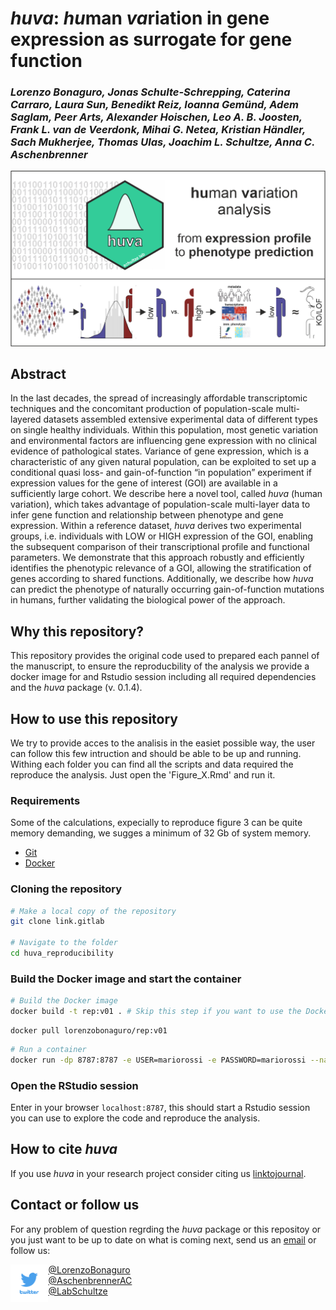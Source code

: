 # *huva*: *hu*man *va*riation in gene expression as surrogate for gene function 
### *Lorenzo Bonaguro, Jonas Schulte-Schrepping, Caterina Carraro, Laura Sun, Benedikt Reiz, Ioanna Gemünd, Adem Saglam, Peer Arts, Alexander Hoischen, Leo A. B. Joosten, Frank L. van de Veerdonk, Mihai G. Netea, Kristian Händler, Sach Mukherjee, Thomas Ulas, Joachim L. Schultze, Anna C. Aschenbrenner*

![image](./images/abstract.png)

## Abstract
In the last decades, the spread of increasingly affordable transcriptomic techniques and the concomitant production of population-scale multi-layered datasets assembled extensive experimental data of different types on single healthy individuals. Within this population, most genetic variation and environmental factors are influencing gene expression with no clinical evidence of pathological states. Variance of gene expression, which is a characteristic of any given natural population, can be exploited to set up a conditional quasi loss- and gain-of-function “in population” experiment if expression values for the gene of interest (GOI) are available in a sufficiently large cohort. We describe here a novel tool, called *huva* (human variation), which takes advantage of population-scale multi-layer data to infer gene function and relationship between phenotype and gene expression. Within a reference dataset, *huva* derives two experimental groups, i.e. individuals with LOW or HIGH expression of the GOI, enabling the subsequent comparison of their transcriptional profile and functional parameters. We demonstrate that this approach robustly and efficiently identifies the phenotypic relevance of a GOI, allowing the stratification of genes according to shared functions. Additionally, we describe how *huva* can predict the phenotype of naturally occurring gain-of-function mutations in humans, further validating the biological power of the approach.

## Why this repository?
This repository provides the original code used to prepared each pannel of the manuscript, to ensure the reproducbility of the analysis we provide a docker image for and Rstudio session including all required dependencies and the *huva* package (v. 0.1.4).

## How to use this repository
We try to provide acces to the analisis in the easiet possible way, the user can follow this few intruction and should be able to be up and running. Withing each folder you can find all the scripts and data required the reproduce the analysis. Just open the 'Figure_X.Rmd' and run it.  

### Requirements
Some of the calculations, expecially to reproduce figure 3 can be quite memory demanding, we sugges a minimum of 32 Gb of system memory.
- [Git](https://git-scm.com/)
- [Docker](https://www.docker.com/)

### Cloning the repository
```sh
# Make a local copy of the repository
git clone link.gitlab

# Navigate to the folder
cd huva_reproducibility
```
### Build the Docker image and start the container
```sh
# Build the Docker image
docker build -t rep:v01 . # Skip this step if you want to use the Docker image from DockerHub
```

```
docker pull lorenzobonaguro/rep:v01
```

```sh
# Run a container
docker run -dp 8787:8787 -e USER=mariorossi -e PASSWORD=mariorossi --name rep_huva -v 'your_directory':/home/mariorossi/data/ rep:v01
```
### Open the RStudio session
Enter in your browser `localhost:8787`, this should start a Rstudio session you can use to explore the code and reproduce the analysis.

## How to cite *huva*
If you use *huva* in your research project consider citing us [linktojournal](weblink).

## Contact or follow us
For any problem of question regrding the *huva* package or this repositoy or you just want to be up to date on what is coming next, send us an [email](mailto:lorenzobonaguro@uni-bonn.de) or follow us:  

<img src="./images/twitter.png" width="12%" style="float: left;">  

[@LorenzoBonaguro](https://twitter.com/LorenzoBonaguro)  
[@AschenbrennerAC](https://twitter.com/AschenbrennerAC)  
[@LabSchultze](https://twitter.com/LabSchultze)